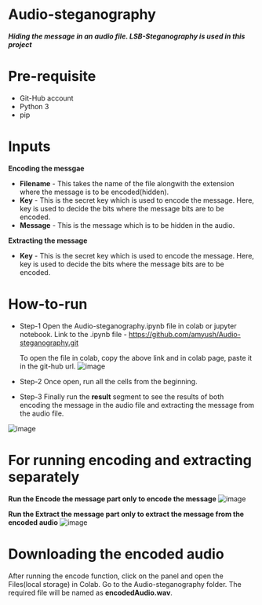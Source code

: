 # Audio-steganography
**_Hiding the message in an audio file. LSB-Steganography is used in this project_**

# Pre-requisite
-   Git-Hub account
-   Python 3
-   pip

# Inputs
**Encoding the messgae**
  -   **Filename** - This takes the name of the file alongwith the extension where the message is to be encoded(hidden).
  -   **Key** - This is the secret key which is used to encode the message. Here, key is used to decide the bits where the message bits are to be encoded.
  -   **Message** - This is the message which is to be hidden in the audio.

**Extracting the message**
- **Key** - This is the secret key which is used to encode the message. Here, key is used to decide the bits where the message bits are to be encoded.

# How-to-run
  - Step-1 Open the Audio-steganography.ipynb file in colab or jupyter notebook.
      Link to the .ipynb file - 
      https://github.com/amyush/Audio-steganography.git
      
      To open the file in colab, copy the above link and in colab page, paste it in the git-hub url.
      ![image](https://user-images.githubusercontent.com/19607227/150403341-c61a62f3-acd5-48a2-b4e9-47d5e90c629f.png)
      
  - Step-2 Once open, run all the cells from the beginning.
  - Step-3 Finally run the **result** segment to see the results of both encoding the message in the audio file and extracting the message from the audio file.

![image](https://user-images.githubusercontent.com/19607227/150329261-46265f3d-72be-492b-ac4f-b833ed63dc23.png)

# For running encoding and extracting separately

**Run the Encode the message part only to encode the message**
![image](https://user-images.githubusercontent.com/19607227/150329303-a6a6352c-756c-46a0-bcbb-e63d61b35995.png)

**Run the Extract the message part only to extract the message from the encoded audio**
![image](https://user-images.githubusercontent.com/19607227/150329325-24681ced-b8b7-4480-b57e-6f8e92dd88c1.png)

# Downloading the encoded audio
After running the encode function, click on the panel and open the Files(local storage) in Colab. Go to the Audio-steganography folder. The required file will be named as **encodedAudio.wav**.
